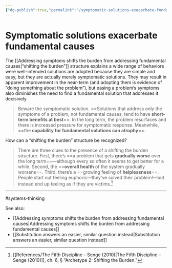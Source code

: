 ```yaml
---
{"dg-publish":true,"permalink":"/symptomatic-solutions-exacerbate-fundamental-causes/"}
---
```



# Symptomatic solutions exacerbate fundamental causes

The [[Addressing symptoms shifts the burden from addressing fundamental causes\|“shifting the burden”]] structure explains a wide range of behaviors were well-intended solutions are adopted because they are simple and easy, but they are actually merely symptomatic solutions. They may result in apparent improvement in the near-term (and adopting them is evidence of “doing something about the problem”), but easing a problem’s symptoms also diminishes the need to find a fundamental solution that addresses it decisively.

> Beware the symptomatic solution. ==Solutions that address only the symptoms of a problem, not fundamental causes, tend to have **short-term benefits at best**==. In the long term, the problem resurfaces and there is increased pressure for symptomatic response. Meanwhile, ==the **capability for fundamental solutions can atrophy**==. 

How can a “shifting the burden” structure be recognized?

> There are three clues to the presence of a shifting the burden structure. First, there’s ==a problem that gets **gradually worse** over the long term==—although every so often it seems to get better for a while. Second, the ==**overall health** of the system gradually worsens==. Third, there’s a ==growing feeling of **helplessness**==. People start out feeling euphoric—they’ve solved their problem!—but instead end up feeling as if they are victims.[^1]


---
#systems-thinking 

See also:
- [[Addressing symptoms shifts the burden from addressing fundamental causes\|Addressing symptoms shifts the burden from addressing fundamental causes]]
- [[Substitution answers an easier, similar question instead\|Substitution answers an easier, similar question instead]]

[^1]: [[References/The Fifth Discipline – Senge (2010)\|The Fifth Discipline – Senge (2010)]], ch. 6, § “Archetype 2: Shifting the Burden.”
[^2]: Ibid.